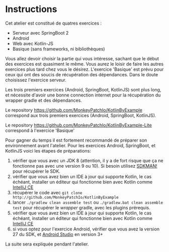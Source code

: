 Instructions
===

Cet atelier est constitué de quatres exercices :

* Serveur avec SpringBoot 2
* Android
* Web avec Kotlin-JS
* Basique (sans frameworks, ni bibliothèques)


Vous allez devoir choisir la partie qui vous intéresse, sachant que le début des exercices est quasiment le même.
Vous aurez le loisir de faire les autres exercices plus tard chez vous le désirez.
L'exercice 'Basique' est prévu pour ceux qui ont des soucis de récupération des dépendances.
Dans le doute choisissez l'exercice serveur.

Les trois premiers exercices (Android, SpringBoot, KotlinJS) sont plus long, et nécessite d'avoir une bonne connection internet pour la récupération du wrapper gradle et des dépendances.

Le repository <https://github.com/MonkeyPatchIo/KotlinByExample> correspond aux trois premiers exercices (Android, SpringBoot, KotlinJS).

Le repository <https://github.com/MonkeyPatchIo/KotlinByExample-Lite> correspond à l'exercice 'Basique'

Pour gagner du temps il est fortement recommandé de préparer son environnement avant l'atelier. Pour les exercices Android, SpringBoot, et KotlinJS voici les étapes de préparations:


1. vérifier que vous avec un JDK 8 (attention, il y a de fort risque que ça ne fonctionne pas avec une version 9 ou 10). Si besoin utilisez [SDKMAN!](http://sdkman.io/) pour récupérer le SDK.
2. vérifier que vous avez bien un IDE à jour qui supporte Kotlin, le cas échéant, installer un éditeur qui fonctionne bien avec Kotlin comme [IntelliJ CE](https://www.jetbrains.com/idea/download/)
3. récupérer le code avec `git clone http://github.com/MonkeyPatchIo/KotlinByExample`
4. lancer `./gradlew clean assemble test` ou `./gradlew.bat clean assemble test` pour récupérer le _wrapper_ gradle, avec les plugins prérequis.
5. vérifier que vous avez bien un IDE à jour qui supporte Kotlin, le cas échéant, installer un éditeur qui fonctionne bien avec Kotlin comme [IntelliJ CE](https://www.jetbrains.com/idea/download/)
6. si vous optez pour l'exercice Android, vérifier que vous avez la version 27 du SDK, et [Android Studio](https://developer.android.com/studio/index.html) en version 3+

La suite sera expliquée pendant l'atelier.
